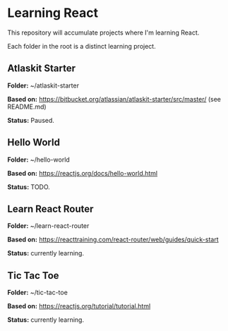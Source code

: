 # Learning React

This repository will accumulate projects where I'm learning React.

Each folder in the root is a distinct learning project.

## Atlaskit Starter

**Folder:** ~/atlaskit-starter

**Based on:** https://bitbucket.org/atlassian/atlaskit-starter/src/master/ (see README.md)

**Status:** Paused.

## Hello World

**Folder:** ~/hello-world

**Based on:** https://reactjs.org/docs/hello-world.html

**Status:** TODO.
## Learn React Router

**Folder:** ~/learn-react-router

**Based on:** https://reacttraining.com/react-router/web/guides/quick-start

**Status:** currently learning.

## Tic Tac Toe

**Folder:** ~/tic-tac-toe

**Based on:** https://reactjs.org/tutorial/tutorial.html

**Status:** currently learning.

